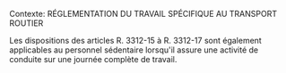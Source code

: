 Contexte: RÉGLEMENTATION DU TRAVAIL SPÉCIFIQUE AU TRANSPORT ROUTIER

Les dispositions des articles R. 3312-15 à R. 3312-17 sont également applicables au personnel sédentaire lorsqu'il assure une activité de conduite sur une journée complète de travail.
